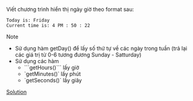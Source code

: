 Viết chương trình hiển thị ngày giờ theo format sau:
```
Today is: Friday
Current time is: 4 PM : 50 : 22
```

Note
- Sử dụng hàm getDay() để lấy số thứ tự về các ngày trong tuần (trả lại các giá trị từ 0-6 tương đương Sunday - Satturday)
- Sử dụng các hàm
  <ul>
  <li>```getHours()``` lấy giờ</li>
  <li>`getMinutes()` lấy phút</li>
  <li>`getSeconds()` lấy giây</li>
  </ul>  




[Solution](https://github.com/huytm/Javascript/blob/master/solution1.html)
